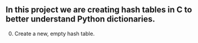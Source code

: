 In this project we are creating hash tables in C to better understand Python dictionaries.
---
0. Create a new, empty hash table.
